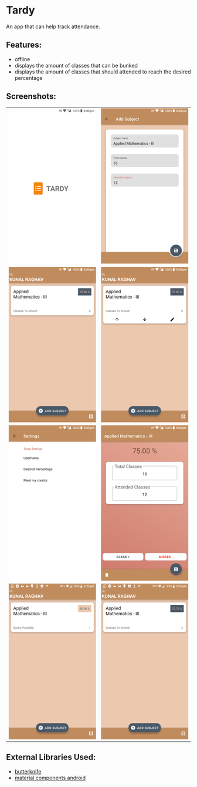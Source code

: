 # Tardy

An app that can help track attendance.

## Features:

- offline
- displays the amount of classes that can be bunked
- displays the amount of classes that should attended to reach the desired percentage

## Screenshots:

|||
|:-:|:-:|
![](screenshots/ss_1.png) | ![](screenshots/ss_2.png) 
![](screenshots/ss_3.png) | ![](screenshots/ss_4.png)
![](screenshots/ss_5.png) | ![](screenshots/ss_6.png)
![](screenshots/ss_7.png) | ![](screenshots/ss_8.png)

## External Libraries Used:

- [butterknife](https://github.com/JakeWharton/butterknife)
- [material components android](https://github.com/material-components/material-components-android)